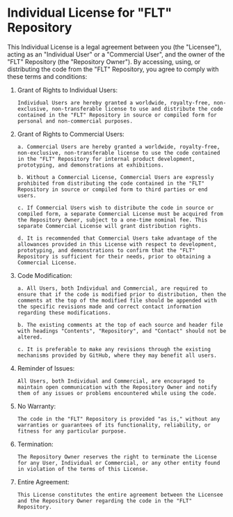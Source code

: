 # Individual License for "FLT" Repository

This Individual License is a legal agreement between you (the "Licensee"), acting as an "Individual User" or a "Commercial User", and the owner of the "FLT" Repository (the "Repository Owner"). By accessing, using, or distributing the code from the "FLT" Repository, you agree to comply with these terms and conditions:

1. Grant of Rights to Individual Users:

       Individual Users are hereby granted a worldwide, royalty-free, non-exclusive, non-transferable license to use and distribute the code contained in the "FLT" Repository in source or compiled form for personal and non-commercial purposes.

2. Grant of Rights to Commercial Users:

       a. Commercial Users are hereby granted a worldwide, royalty-free, non-exclusive, non-transferable license to use the code contained in the "FLT" Repository for internal product development, prototyping, and demonstrations at exhibitions.

       b. Without a Commercial License, Commercial Users are expressly prohibited from distributing the code contained in the "FLT" Repository in source or compiled form to third parties or end users.

       c. If Commercial Users wish to distribute the code in source or compiled form, a separate Commercial License must be acquired from the Repository Owner, subject to a one-time nominal fee. This separate Commercial License will grant distribution rights.

       d. It is recommended that Commercial Users take advantage of the allowances provided in this License with respect to development, prototyping, and demonstrations to confirm that the "FLT" Repository is sufficient for their needs, prior to obtaining a Commercial License.

3. Code Modification:

       a. All Users, both Individual and Commercial, are required to ensure that if the code is modified prior to distribution, then the comments at the top of the modified file should be appended with the specific revisions made and correct contact information regarding these modifications.

       b. The existing comments at the top of each source and header file with headings "Contents", "Repository", and "Contact" should not be altered.

       c. It is preferable to make any revisions through the existing mechanisms provided by GitHub, where they may benefit all users.

4. Reminder of Issues:

       All Users, both Individual and Commercial, are encouraged to maintain open communication with the Repository Owner and notify them of any issues or problems encountered while using the code.

5. No Warranty:

       The code in the "FLT" Repository is provided "as is," without any warranties or guarantees of its functionality, reliability, or fitness for any particular purpose.

6. Termination:

       The Repository Owner reserves the right to terminate the License for any User, Individual or Commercial, or any other entity found in violation of the terms of this License.

7. Entire Agreement:

       This License constitutes the entire agreement between the Licensee and the Repository Owner regarding the code in the "FLT" Repository.
